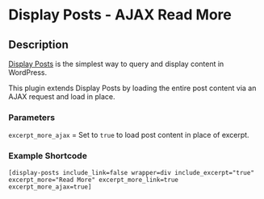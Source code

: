 # Display Posts - AJAX Read More

## Description

[Display Posts](https://displayposts.com) is the simplest way to query and display content in WordPress.

This plugin extends Display Posts by loading the entire post content via an AJAX request and load in place.

### Parameters

`excerpt_more_ajax` = Set to `true` to load post content in place of excerpt.

### Example Shortcode

`[display-posts include_link=false wrapper=div include_excerpt="true" excerpt_more="Read More" excerpt_more_link=true excerpt_more_ajax=true]`
